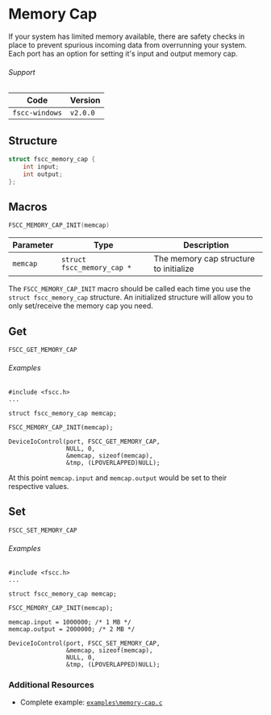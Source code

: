 # Memory Cap
If your system has limited memory available, there are safety checks in place to 
prevent spurious incoming data from overrunning your system. Each port has an 
option for setting it's input and output memory cap.


###### Support
| Code           | Version
| -------------- | --------
| `fscc-windows` | `v2.0.0` 


## Structure
```c
struct fscc_memory_cap {
    int input;
    int output;
};
```


## Macros
```c
FSCC_MEMORY_CAP_INIT(memcap)
```

| Parameter   | Type                       | Description
| ----------- | -------------------------- | --------------------------------------
| `memcap`    | `struct fscc_memory_cap *` | The memory cap structure to initialize

The `FSCC_MEMORY_CAP_INIT` macro should be called each time you use the 
`struct fscc_memory_cap` structure. An initialized structure will allow you to 
only set/receive the memory cap you need.


## Get
```c
FSCC_GET_MEMORY_CAP
```

###### Examples
```
#include <fscc.h>
...

struct fscc_memory_cap memcap;

FSCC_MEMORY_CAP_INIT(memcap);

DeviceIoControl(port, FSCC_GET_MEMORY_CAP, 
                NULL, 0, 
                &memcap, sizeof(memcap), 
                &tmp, (LPOVERLAPPED)NULL);
```

At this point `memcap.input` and `memcap.output` would be set to their respective
values.


## Set
```c
FSCC_SET_MEMORY_CAP
```

###### Examples
```
#include <fscc.h>
...

struct fscc_memory_cap memcap;

FSCC_MEMORY_CAP_INIT(memcap);

memcap.input = 1000000; /* 1 MB */
memcap.output = 2000000; /* 2 MB */

DeviceIoControl(port, FSCC_SET_MEMORY_CAP, 
                &memcap, sizeof(memcap), 
                NULL, 0, 
                &tmp, (LPOVERLAPPED)NULL);
```


### Additional Resources
- Complete example: [`examples\memory-cap.c`](https://github.com/commtech/fscc-windows/blob/master/examples/memory-cap.c)
